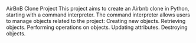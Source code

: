 AirBnB Clone Project
This project aims to create an Airbnb clone in Python, starting with a command interpreter.
The command interpreter allows users to manage objects related to the project:
 Creating new objects.
 Retrieving objects.
 Performing operations on objects.
 Updating attributes.
 Destroying objects.
